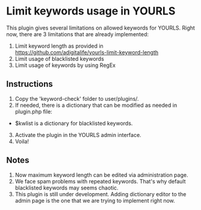 # Limit keywords usage in YOURLS

This plugin gives several limitations on allowed keywords for YOURLS.
Right now, there are 3 limitations that are already implemented:
1. Limit keyword length as provided in https://github.com/adigitalife/yourls-limit-keyword-length
2. Limit usage of blacklisted keywords
3. Limit usage of keywords by using RegEx

## Instructions
1. Copy the 'keyword-check' folder to user/plugins/.
2. If needed, there is a dictionary that can be modified as needed in plugin.php file:
  * $kwlist is a dictionary for blacklisted keywords.
3. Activate the plugin in the YOURLS admin interface.
4. Voila!

## Notes
1. Now maximum keyword length can be edited via administration page.
2. We face spam problems with repeated keywords. That's why default blacklisted keywords may seems chaotic.
3. This plugin is still under development. Adding dictionary editor to the admin page is the one that we are trying to implement right now.
